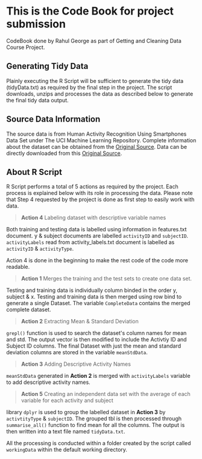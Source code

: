 # This is the Code Book for project submission
CodeBook done by Rahul George as part of Getting and Cleaning Data Course Project.

## Generating Tidy Data 
Plainly executing the R Script will be sufficient to generate the tidy data (tidyData.txt) as required by the final step in the project. The script downloads, unzips and processes the data as described below to generate the final tidy data output.

## Source Data Information
The source data is from Human Activity Recognition Using Smartphones Data Set under The UCI Machine Learning Repository. Complete information about the dataset can be obtained from the [Original Source](http://archive.ics.uci.edu/ml/datasets/Human+Activity+Recognition+Using+Smartphones). Data can be directly downloaded from this [Original Source](https://d396qusza40orc.cloudfront.net/getdata%2Fprojectfiles%2FUCI%20HAR%20Dataset.zip).

## About R Script
R Script performs a total of 5 actions as required by the project. Each process is explained below with its role in processing the data. Please note that Step 4 requested by the project is done as first step to easily work with data.


> **Action 4** Labeling dataset with descriptive variable names

Both training and testing data is labelled using information in features.txt document. y & subject documents are labelled `activityID` and `subjectID`. `activityLabels` read from activity_labels.txt document is labelled as `activityID` & `activityType`. 

Action 4 is done in the beginning to make the rest code of the code more readable.


> **Action 1** Merges the training and the test sets to create one data set.

Testing and training data is individually column binded in the order y, subject & x. Testing and training data is then merged using row bind to generate a single Dataset. The variable `CompleteData` contains the merged complete dataset.


> **Action 2** Extracting Mean & Standard Deviation

`grepl()` function is used to search the dataset's column names for mean and std. The output vector is then modified to include the Activtiy ID and Subject ID columns. The final Dataset with just the mean and standard deviation columns are stored in the variable `meanStdData`.


> **Action 3** Adding Descriptive Activity Names

`meanStdData` generated in **Action 2** is merged with `activityLabels` variable to add descriptive activity names.


> **Action 5** Creating an independent data set with the average of each variable for each activity and subject

library `dplyr` is used to group the labelled dataset in **Action 3** by `activtityType` & `subjectID`. The grouped tbl is then processed through `summarise_all()` function to find mean for all the columns. The output is then written into a text file named `tidyData.txt`.

All the processing is conducted within a folder created by the script called `workingData` within the default working directory.

